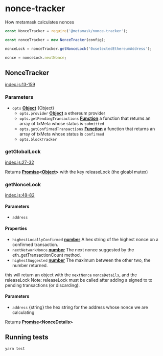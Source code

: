 # nonce-tracker

How metamask calculates nonces

```js
const NonceTracker = require('@metamask/nonce-tracker');

const nonceTracker = new NonceTracker(config);

nonceLock = nonceTracker.getNonceLock('0xselectedEthereumAddress');

nonce = nonceLock.nextNonce;
```

## NonceTracker

[index.js:13-159][13]

### Parameters

- `opts` **[Object][14]** {Object}
  - `opts.provider` **[Object][14]** a ethereum provider
  - `opts.getPendingTransactions` **[Function][15]** a function that returns an array of txMeta
    whose status is `submitted`
  - `opts.getConfirmedTransactions` **[Function][15]** a function that returns an array of txMeta
    whose status is `confirmed`
  - `opts.blockTracker`

### getGlobalLock

[index.js:27-32][16]

Returns **[Promise][17]&lt;[Object][14]>** with the key releaseLock (the gloabl mutex)

### getNonceLock

[index.js:48-82][18]

#### Parameters

- `address`

#### Properties

- `highestLocallyConfirmed` **[number][19]** A hex string of the highest nonce on a confirmed transaction.
- `nextNetworkNonce` **[number][19]** The next nonce suggested by the eth_getTransactionCount method.
- `highestSuggested` **[number][19]** The maximum between the other two, the number returned.

this will return an object with the `nextNonce` `nonceDetails`, and the releaseLock
Note: releaseLock must be called after adding a signed tx to pending transactions (or discarding).

#### Parameters

- `address` {string} the hex string for the address whose nonce we are calculating

Returns **[Promise][17]&lt;NonceDetails>**

## Running tests

```bash
yarn test
```

[13]: https://github.com/MetaMask/nonce-tracker/blob/587ee0b25e16543330830e71372e0a9b94c166c4/index.js#L13-L159 'Source code on GitHub'
[14]: https://developer.mozilla.org/docs/Web/JavaScript/Reference/Global_Objects/Object
[15]: https://developer.mozilla.org/docs/Web/JavaScript/Reference/Statements/function
[16]: https://github.com/MetaMask/nonce-tracker/blob/587ee0b25e16543330830e71372e0a9b94c166c4/index.js#L27-L32 'Source code on GitHub'
[17]: https://developer.mozilla.org/docs/Web/JavaScript/Reference/Global_Objects/Promise
[18]: https://github.com/MetaMask/nonce-tracker/blob/587ee0b25e16543330830e71372e0a9b94c166c4/index.js#L48-L82 'Source code on GitHub'
[19]: https://developer.mozilla.org/docs/Web/JavaScript/Reference/Global_Objects/Number
